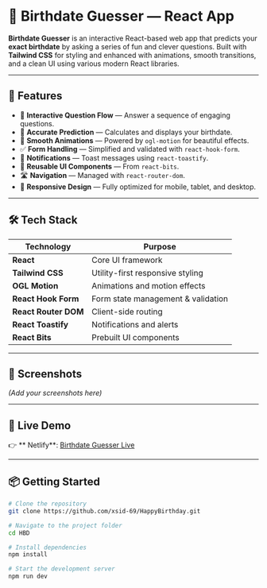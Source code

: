 # 🎯 Birthdate Guesser — React App

**Birthdate Guesser** is an interactive React-based web app that predicts your **exact birthdate** by asking a series of fun and clever questions. Built with **Tailwind CSS** for styling and enhanced with animations, smooth transitions, and a clean UI using various modern React libraries.

---

## 🌟 Features

- 🧠 **Interactive Question Flow** — Answer a sequence of engaging questions.
- 📅 **Accurate Prediction** — Calculates and displays your birthdate.
- 💫 **Smooth Animations** — Powered by `ogl-motion` for beautiful effects.
- ✅ **Form Handling** — Simplified and validated with `react-hook-form`.
- 🔔 **Notifications** — Toast messages using `react-toastify`.
- 🧩 **Reusable UI Components** — From `react-bits`.
- 🛣 **Navigation** — Managed with `react-router-dom`.
- 📱 **Responsive Design** — Fully optimized for mobile, tablet, and desktop.

---

## 🛠️ Tech Stack

| Technology         | Purpose                                   |
|--------------------|-------------------------------------------|
| **React**          | Core UI framework                         |
| **Tailwind CSS**   | Utility-first responsive styling          |
| **OGL Motion**     | Animations and motion effects             |
| **React Hook Form**| Form state management & validation        |
| **React Router DOM**| Client-side routing                      |
| **React Toastify** | Notifications and alerts                  |
| **React Bits**     | Prebuilt UI components                    |

---

## 📸 Screenshots

*(Add your screenshots here)*

---

## 🚀 Live Demo

👉 ** Netlify**: [Birthdate Guesser Live](https://guesshbd.netlify.app/form)  

---

## 📦 Getting Started

```bash
# Clone the repository
git clone https://github.com/xsid-69/HappyBirthday.git

# Navigate to the project folder
cd HBD

# Install dependencies
npm install

# Start the development server
npm run dev 

